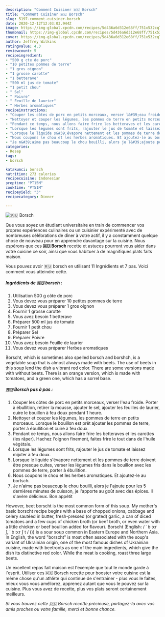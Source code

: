 ```yaml
---
description: "Comment Cuisiner 🇷🇺 ️Borsch"
title: "Comment Cuisiner 🇷🇺 ️Borsch"
slug: 5197-comment-cuisiner-borsch
date: 2020-12-12T12:03:03.944Z
image: https://img-global.cpcdn.com/recipes/5d436a6d312e68ff/751x532cq70/🇷🇺-️borsch-photo-principale-de-la-recette.jpg
thumbnail: https://img-global.cpcdn.com/recipes/5d436a6d312e68ff/751x532cq70/🇷🇺-️borsch-photo-principale-de-la-recette.jpg
cover: https://img-global.cpcdn.com/recipes/5d436a6d312e68ff/751x532cq70/🇷🇺-️borsch-photo-principale-de-la-recette.jpg
author: Jeffrey Wilkins
ratingvalue: 4.3
reviewcount: 5
recipeingredient:
- "500 g cte de porc"
- "10 petites pommes de terre"
- "1 gros oignon"
- "1 grosse carotte"
- "1 betterave"
- "500 ml jus de tomate"
- "1 petit chou"
- " Sel"
- " Poivre"
- " Feuille de laurier"
- " Herbes aromatiques"
recipeinstructions:
- "Couper les côtes de porc en petits morceaux, verser l&#39;eau froide. Porter à ébullition, retirer la mousse, ajouter le sel, ajouter les feuilles de laurier, cuire le bouillon à feu doux pendant 1 heure."
- "Nettoyer et couper les légumes, les pommes de terre en petits morceaux. Lorsque le bouillon est prêt ajouter les pommes de terre, porter à ébullition et cuire à feu doux."
- "Pendant ce temps, nous allons faire frire les betteraves et les carottes (les râper). Hachez l&#39;oignon finement, faites frire le tout dans de l&#39;huile végétale."
- "Lorsque les légumes sont frits, rajouter le jus de tomate et laissez mijoter à feu doux."
- "Lorsque le liquide s&#39;évapore nettement et les pommes de terre doivent être presque cuites, verser les légumes fris dans le bouillon avec les pommes de terre, porter à ébullition."
- "Nous coupons le chou et les herbes aromatiques. Et ajoutez-le au bortsch."
- "Je n&#39;aime pas beaucoup le chou bouilli, alors je l&#39;ajoute pour les 5 dernières minutes de cuisson, je l&#39;apporte au goût avec des épices. Il s&#39;avère délicieux. Bon appétit"
categories:
- Resep
tags:
- borsch

katakunci: borsch 
nutrition: 273 calories
recipecuisine: Indonesian
preptime: "PT15M"
cooktime: "PT51M"
recipeyield: "3"
recipecategory: Dinner

---
```



![🇷🇺 ️Borsch](https://img-global.cpcdn.com/recipes/5d436a6d312e68ff/751x532cq70/🇷🇺-️borsch-photo-principale-de-la-recette.jpg)

Que vous soyez un étudiant universitaire en train de commencer vos propres expériences culinaires ou un cuisinier expérimenté avec de nombreuses célébrations de dîner à votre actif, il y a constamment quelque chose de nouveau pour en apprendre davantage sur la cuisine. Nous espérons que ces <strong> 🇷🇺 ️Borsch </strong> recette et astuces pourront vous aider dans votre cuisine ce soir, ainsi que vous habituer à de magnifiques plats faits maison.

<!--inarticleads1-->

Vous pouvez avoir 🇷🇺 ️borsch en utilisant 11 Ingrédients et 7 pas. Voici comment vous atteindre cette.

##### Ingrédients de 🇷🇺 ️borsch :

1. Utilisation 500 g côte de porc
1. Vous devez vous préparer 10 petites pommes de terre
1. Vous devez vous préparer 1 gros oignon
1. Fournir 1 grosse carotte
1. Vous avez besoin 1 betterave
1. Préparer 500 ml jus de tomate
1. Fournir 1 petit chou
1. Préparer  Sel
1. Préparer  Poivre
1. Vous avez besoin  Feuille de laurier
1. Vous devez vous préparer  Herbes aromatiques


Borscht, which is sometimes also spelled borsch and borshch, is a vegetable soup that is almost always made with beets. The use of beets in this soup lend the dish a vibrant red color. There are some versions made with without beets. There is an orange version, which is made with tomatoes, and a green one, which has a sorrel base. 

<!--inarticleads2-->

##### 🇷🇺 ️Borsch pas à pas :

1. Couper les côtes de porc en petits morceaux, verser l&#39;eau froide. Porter à ébullition, retirer la mousse, ajouter le sel, ajouter les feuilles de laurier, cuire le bouillon à feu doux pendant 1 heure.
1. Nettoyer et couper les légumes, les pommes de terre en petits morceaux. Lorsque le bouillon est prêt ajouter les pommes de terre, porter à ébullition et cuire à feu doux.
1. Pendant ce temps, nous allons faire frire les betteraves et les carottes (les râper). Hachez l&#39;oignon finement, faites frire le tout dans de l&#39;huile végétale.
1. Lorsque les légumes sont frits, rajouter le jus de tomate et laissez mijoter à feu doux.
1. Lorsque le liquide s&#39;évapore nettement et les pommes de terre doivent être presque cuites, verser les légumes fris dans le bouillon avec les pommes de terre, porter à ébullition.
1. Nous coupons le chou et les herbes aromatiques. Et ajoutez-le au bortsch.
1. Je n&#39;aime pas beaucoup le chou bouilli, alors je l&#39;ajoute pour les 5 dernières minutes de cuisson, je l&#39;apporte au goût avec des épices. Il s&#39;avère délicieux. Bon appétit


However, beet borscht is the most common form of this soup. My mother&#39;s basic borscht recipe begins with a base of chopped onions, cabbage and celery sautéed in butter, fresh-pressed (or grated) garlic, a can of diced tomatoes and a few cups of chicken broth (or beef broth, or even water with a little chicken or beef bouillon added for flavour). Borscht (English: / ˈ b ɔːr ʃ, ˈ b ɔːr ʃ t / ()) is a sour soup common in Eastern Europe and Northern Asia. In English, the word &#34;borscht&#34; is most often associated with the soup&#39;s variant of Ukrainian origin, one of the most famous dishes of Ukrainian cuisine, made with beetroots as one of the main ingredients, which give the dish its distinctive red color. While the meat is cooking, roast three large beets. 

<!--inarticleads1-->

<p>
Un excellent repas fait maison est l'exemple que tout le monde garde à l'esprit. Utiliser ces 🇷🇺 ️Borsch recette pour booster votre cuisine est la même chose qu'un athlète qui continue de s'entraîner - plus vous le faites, mieux vous vous améliorez, apprenez autant que vous le pouvez sur la cuisine. Plus vous avez de recette, plus vos plats seront certainement meilleurs.
</p>

<p>
<i>Si vous trouvez cette 🇷🇺 ️Borsch recette précieuse, partagez-la avec vos amis proches ou votre famille, merci et bonne chance.</i>
</p>
